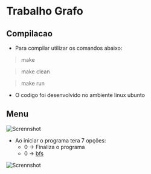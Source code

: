 # Trabalho Grafo


## Compilacao

- Para compilar utilizar os comandos abaixo:

> make

> make clean

> make run

- O codigo foi desenvolvido no ambiente linux ubunto

## Menu

![Scrennshot](src/files/menu_principal.png)

- Ao iniciar o programa tera 7 opções:
	- 0 -> Finaliza o programa
	- 0 -> [bfs](src/bfs.c)

![Scrennshot](src/files/menu_grafo.png)